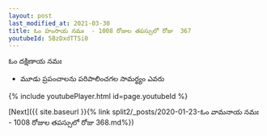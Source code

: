 ```yaml
---
layout: post
last_modified_at: 2021-03-30
title: ఓం హంసాయ నమః  - 1008 రోజుల తపస్సులో రోజు  367
youtubeId: 5BzDxdTTSi0
---
```

 
 
 ఓం దక్షిణాయ నమః  
 
 -  మూడు ప్రపంచాలను పరిపాలించగల సామర్థ్యం ఎవరు 
 
  
 
  
 
 
 
 
 
 


{% include youtubePlayer.html id=page.youtubeId %}
 
[Next]({{ site.baseurl }}{% link  split2/_posts/2020-01-23-ఓం వామనాయ నమః  - 1008 రోజుల తపస్సులో రోజు  368.md%})
 
